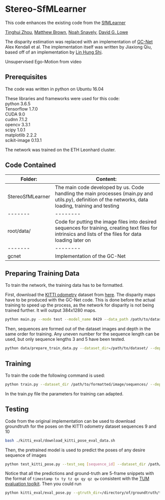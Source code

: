# Stereo-SfMLearner

This code enhances the existing code from the [SfMLearner](https://github.com/tinghuiz/SfMLearner)

[Tinghui Zhou](https://people.eecs.berkeley.edu/~tinghuiz/), [Matthew Brown](http://matthewalunbrown.com/research/research.html), [Noah Snavely](http://www.cs.cornell.edu/~snavely/), [David G. Lowe](http://www.cs.ubc.ca/~lowe/home.html)

The disparity estimation was replaced with an implementation of [GC-Net](https://arxiv.org/pdf/1703.04309.pdf) Alex Kendall et al. The implementation itself was written by Jiaxiong Qiu, based off of an implementation by [Lin Hung Shi](https://github.com/LinHungShi/GCNetwork).

Unsupervised Ego-Motion from video

## Prerequisites
The code was written in python on Ubuntu 16.04

These libraries and frameworks were used for this code:<br/>
python 3.6.5<br/>
Tensorflow 1.7.0<br/>
CUDA 9.0<br/>
cudnn 7.1.2<br/>
opencv 3.3.1<br/>
scipy 1.0.1<br/>
matplotlib 2.2.2<br/>
scikit-image 0.13.1

The network was trained on the ETH Leonhard cluster.

## Code Contained
|Folder:|Content:|
| ------- | -------- |
|StereoSfMLearner|The main code developed by us. Code handling the main processes (main.py and utils.py), definition of the networks, data loading, training and testing|
| ------- | -------- |
|root/data/|Code for putting the image files into desired sequences for training, creating text files for intrinsics and lists of the files for data loading later on|
| ------- | -------- |
|gcnet|Implementation of the GC-Net|

## Preparing Training Data
To train the network, the training data has to be formatted.

First, download the [KITTI odometry](http://www.cvlibs.net/datasets/kitti/eval_odometry.php) dataset from [here](http://www.cvlibs.net/download.php?file=data_odometry_color.zip).
The disparity maps have to be produced with the GC-Net code. This is done before the actual training to speed up the process, as the network for disparity is not being trained further. It will output 384x1280 maps.
```bash
python main.py --mode test --model_name 0429 --data_path /path/to/dataset/ --filenames_file /path/and/name/to/save/filelist/file/ --log_directory /where/to/save/logs/ --output_directory /path/to/save/depths/
```

Then, sequences are formed out of the dataset images and depth in the same order for training. Any uneven number for the sequence length can be used, but only sequence lengths 3 and 5 have been tested.
```bash
python data/prepare_train_data.py --dataset_dir=/path/to/dataset/ --depth_dir=/path/to/precalculated/depths/ --dump_root_image=/path/to/save/image/sequences/ --dump_root_depth=/path/to/save/depth/sequences/ --seq_length="desired sequence length" --img_width="desired image width" --img_height="desire image height"
```

## Training
To train the code the following command is used:
```bash
python train.py --dataset_dir /path/to/formatted/image/sequences/ --depths_dir /path/to/formatted/depth/sequences/ --checkpoint_dir /path/to/save/checkpoints/ --img_width [image width] --img_height [image height] --batch_size [batch size] --seq_length [sequence length]
```
In the train.py file the parameters for training can adapted.

## Testing
Code from the original implementation can be used to download groundtruth for the poses on the KITTI odometry dataset sequences 9 and 10
```bash
bash ./kitti_eval/download_kitti_pose_eval_data.sh
```
Then, the pretrained model is used to predict the poses of any desire sequence of images
```bash
python test_kitti_pose.py --test_seq [sequence_id] --dataset_dir /path/to/KITTI/odometry/set/ --output_dir /path/to/output/directory/ --posenet_model /path/to/pre-trained/model/file/ --depths_dir /cluster/scratch/maxh/dataset/depths_np/
```
Notice that all the predictions and ground-truth are 5-frame snippets with the format of `timestamp tx ty tz qx qy qz qw` consistent with the [TUM evaluation toolkit](https://vision.in.tum.de/data/datasets/rgbd-dataset/tools#evaluation). Then you could run 
```bash
python kitti_eval/eval_pose.py --gtruth_dir=/directory/of/groundtruth/trajectory/files/ --pred_dir=/directory/of/predicted/trajectory/files/
```
